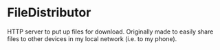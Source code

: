 # FileDistributor
HTTP server to put up files for download. Originally made to easily share files to other devices in my local network (i.e. to my phone).

